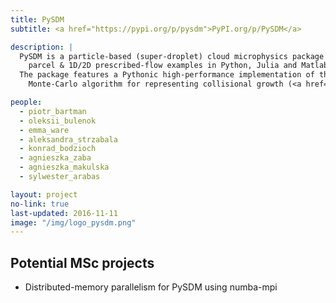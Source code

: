 ```yaml
---
title: PySDM
subtitle: <a href="https://pypi.org/p/pysdm">PyPI.org/p/PySDM</a>

description: |
  PySDM is a particle-based (super-droplet) cloud microphysics package with box,
    parcel & 1D/2D prescribed-flow examples in Python, Julia and Matlab. 
  The package features a Pythonic high-performance implementation of the Super-Droplet Method (SDM)
    Monte-Carlo algorithm for representing collisional growth (<a href="https://doi.org/10.1002/qj.441">Shima et al. 2009</a>), hence the name.

people:
  - piotr_bartman
  - oleksii_bulenok
  - emma_ware
  - aleksandra_strzabala
  - konrad_bodzioch
  - agnieszka_zaba
  - agnieszka_makulska
  - sylwester_arabas

layout: project
no-link: true
last-updated: 2016-11-11
image: "/img/logo_pysdm.png"
---
```


<h2>Potential MSc projects</h2>
<ul>
  <li>Distributed-memory parallelism for PySDM using numba-mpi</li>
</ul>
